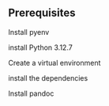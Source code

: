 ## Prerequisites
Install pyenv

install Python 3.12.7

Create a virtual environment

install the dependencies

Install pandoc


